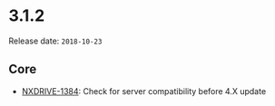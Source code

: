 # 3.1.2

Release date: `2018-10-23`

## Core

- [NXDRIVE-1384](https://jira.nuxeo.com/browse/NXDRIVE-1384): Check for server compatibility before 4.X update
